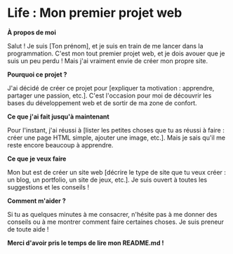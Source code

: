 # Life : Mon premier projet web

**À propos de moi**

Salut ! Je suis [Ton prénom], et je suis en train de me lancer dans la programmation. C'est mon tout premier projet web, et je dois avouer que je suis un peu perdu ! Mais j'ai vraiment envie de créer mon propre site. 

**Pourquoi ce projet ?**

J'ai décidé de créer ce projet pour [expliquer ta motivation : apprendre, partager une passion, etc.]. C'est l'occasion pour moi de découvrir les bases du développement web et de sortir de ma zone de confort.

**Ce que j'ai fait jusqu'à maintenant**

Pour l'instant, j'ai réussi à [lister les petites choses que tu as réussi à faire : créer une page HTML simple, ajouter une image, etc.]. Mais je sais qu'il me reste encore beaucoup à apprendre.

**Ce que je veux faire**

Mon but est de créer un site web [décrire le type de site que tu veux créer : un blog, un portfolio, un site de jeux, etc.]. Je suis ouvert à toutes les suggestions et les conseils !

**Comment m'aider ?**

Si tu as quelques minutes à me consacrer, n'hésite pas à me donner des conseils ou à me montrer comment faire certaines choses. Je suis preneur de toute aide ! 

**Merci d'avoir pris le temps de lire mon README.md !**
